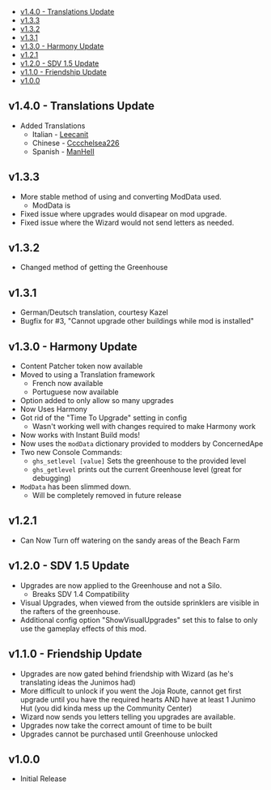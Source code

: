 
<!-- TOC -->

- [v1.4.0 - Translations Update](#v140---translations-update)
- [v1.3.3](#v133)
- [v1.3.2](#v132)
- [v1.3.1](#v131)
- [v1.3.0 - Harmony Update](#v130---harmony-update)
- [v1.2.1](#v121)
- [v1.2.0 - SDV 1.5 Update](#v120---sdv-15-update)
- [v1.1.0 - Friendship Update](#v110---friendship-update)
- [v1.0.0](#v100)

<!-- /TOC -->

## v1.4.0 - Translations Update
* Added Translations
  * Italian - [Leecanit](https://github.com/LeecanIt)
  * Chinese - [Cccchelsea226](https://github.com/Cccchelsea226)
  * Spanish - [ManHeII](https://github.com/ManHeII)

## v1.3.3
* More stable method of using and converting ModData used.
  * ModData is 
* Fixed issue where upgrades would disapear on mod upgrade.
* Fixed issue where the Wizard would not send letters as needed.

## v1.3.2
* Changed method of getting the Greenhouse
## v1.3.1
* German/Deutsch translation, courtesy Kazel
* Bugfix for #3, "Cannot upgrade other buildings while mod is installed" 
## v1.3.0 - Harmony Update
* Content Patcher token now available
* Moved to using a Translation framework
  * French now available
  * Portuguese now available
* Option added to only allow so many upgrades
* Now Uses Harmony
* Got rid of the "Time To Upgrade" setting in config
  * Wasn't working well with changes required to make Harmony work
* Now works with Instant Build mods!
* Now uses the `modData` dictionary provided to modders by ConcernedApe
* Two new Console Commands:
  *  `ghs_setlevel [value]` Sets the greenhouse to the provided level
  * `ghs_getlevel` prints out the current Greenhouse level (great for debugging)
* `ModData` has been slimmed down.
  * Will be completely removed in future release

## v1.2.1
 * Can Now Turn off watering on the sandy areas of the Beach Farm

## v1.2.0 - SDV 1.5 Update

* Upgrades are now applied to the Greenhouse and not a Silo. 
  * Breaks SDV 1.4 Compatibility
* Visual Upgrades, when viewed from the outside sprinklers are visible in the rafters of the greenhouse.
* Additional config option "ShowVisualUpgrades" set this to false to only use the gameplay effects of this mod.

## v1.1.0 - Friendship Update

* Upgrades are now gated behind friendship with Wizard (as he's translating ideas the Junimos had)
* More difficult to unlock if you went the Joja Route, cannot get first upgrade until you have the required hearts AND have at least 1 Junimo Hut (you did kinda mess up the Community Center)
* Wizard now sends you letters telling you upgrades are available.
* Upgrades now take the correct amount of time to be built
* Upgrades cannot be purchased until Greenhouse unlocked

## v1.0.0
* Initial Release